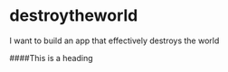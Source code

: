# destroytheworld
I want to build an app that effectively destroys the world

####This is a heading
